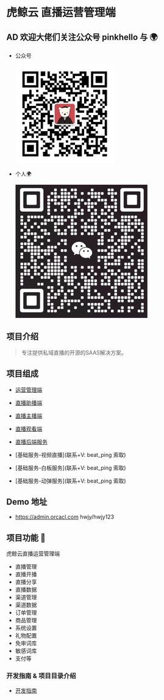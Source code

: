# 虎鲸云 直播运营管理端

## AD 欢迎大佬们关注公众号 pinkhello 与 🌍 

- 公众号
    
    ![pinkhello](./qrcode.jpg)

- 个人🌍 
    
    ![v](./qrcodegr.jpg)

## 项目介绍
 
 > 专注提供私域直播的开源的SAAS解决方案。
 
## 项目组成

- [运营管理端](https://github.com/orca-yun/orca-admin)

- [直播助播端](https://github.com/orca-yun/assis-client)

- [直播主播端](https://github.com/orca-yun/anchor-client)

- [直播观看端](https://github.com/orca-yun/audience-client)

- [直播后端服务](https://github.com/orca-yun/living)

- [基础服务-视频直播](联系+V: beat_ping 索取)

- [基础服务-白板服务](联系+V: beat_ping 索取)

- [基础服务-动弹服务](联系+V: beat_ping 索取)


## Demo 地址
- https://admin.orcacl.com  hwjy/hwjy123

## 项目功能 🔨

虎鲸云直播运营管理端

- 直播管理
- 直播开播
- 直播分享
- 直播数据
- 渠道管理
- 渠道数据
- 订单管理
- 商品管理
- 系统设置
- 礼物配置
- 免审词库
- 敏感词库
- 支付等


### 开发指南 & 项目目录介绍

- [开发指南](./README.DEV.md)
